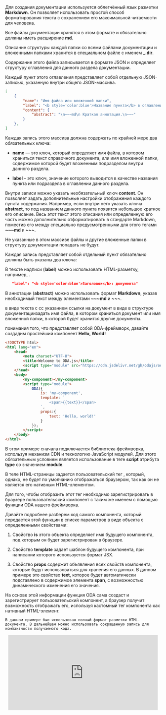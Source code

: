 Для создания документации используется облегчённый язык разметки **Markdown**. Он позволяет использовать простой способ форматирования текста с сохранением его максимальной читаемости для человека.

Все файлы документации хранятся в этом формате и обязательно должны иметь расширение **md**.

Описание структуры каждой папки со всеми файлами документации и вложенными папками хранится в специальном файле с именем **_.dir**.

Содержание этого файла записывается в формате JSON и определяет структуру оглавления для данного раздела документации.

Каждый пункт этого оглавления представляет собой отдельную JSON-записью, указанную внутри общего JSON-массива.

```json
[
    {
        "name": "Имя файла или вложенной папки",
        "label": "<b style='color:blue'>Название пункта</b> в оглавлении",
        "content": {
            "abstract": "\n~~~md\n Краткая аннотация.\n~~~"
        }
    },
]
```

Каждая запись этого массива должна содержать по крайней мере два обязательных ключа:

* **name** — это ключ, который определяет имя файла, в котором храниться текст справочного документа, или имя вложенной папки, содержимое которой будет вложенным подразделом внутри данного раздела.

* **label** – это ключ, значение которого выводится в качестве названия пункта или подраздела в оглавлении данного раздела.

Внутри записи можно указать необязательный ключ **content**. Он позволяет задать дополнительные настройки отображения каждого пункта содержания. Например, если внутри него указать ключа **abstract**, то под названием данного пункта появится небольшое краткое его описание. Весь этот текст этого описания или определенную его часть можно дополнительно отформатировать в стандарте Markdown, поместив его между специально предусмотренными для этого тегами **~~~md** и **~~~**.






Не указанные в этом массиве файлы и другие вложенные папки в структуру документации попадать не будут.



Каждая запись представляет собой отдельный пункт обязательно должны быть указаны два ключа:

В тексте надписи (**label**) можно использовать HTML-разметку, например, .

```json
   "label": "<b style='color:blue'>Заголовок</b>: документа"
```

В аннотации (**abstract**) можно использовать формат **Markdown**, указав необходимый текст между элементами **~~~md** и **~~~**.






в виде текста с сс указанием ссылки на документ в виде  в структуре документациизадать имя файла, в котором храниться документ или имя вложенной папки, в которой будет хранится другие документы.




понимания того, что представляет собой ODA-фреймворк, давайте создадим простейший компонент **Hello, World!**

```html run_line_edit
<!DOCTYPE html>
<html lang="en">
    <head>
        <meta charset="UTF-8">
        <title>Welcome to ODA.js</title>
        <script type="module" src="https://cdn.jsdelivr.net/gh/odajs/oda/oda.js"></script>
    </head>
    <body>
        <my-component></my-component>
        <script type="module">
            ODA({
                is: 'my-component',
                template: `
                    <span>{{text}}</span>
                `,
                props:{
                    text: 'Hello, world!'
                }
            });
        </script>
    </body>
</html>
```

В этом примере сначала подключается библиотека фреймворка, используя механизм CDN и технологию JavaScript модулей. Для этого обязательным условием является использование в теге **script** атрибута **type** со значением **module**.

В теле HTML-страницы задается пользовательский тег <my-component>, который, однако, не будет по умолчанию отображаться браузером, так как он не является его нативным HTML-элементом.

Для того, чтобы отобразить этот тег необходимо зарегистрировать в браузере пользовательский компонент с таким же именем с помощью функции ODA нашего фреймворка.

Давайте подробнее разберем код самого компонента, который передается этой функции в списке параметров в виде объекта с определенными свойствами:

1. Свойство **is** этого объекта определяет имя будущего компонента, под которым он будет зарегистрирован в браузере.

1. Свойство **template** задает шаблон будущего компонента, при написании которого используется формат JSX.

1. Свойство **props** содержит объявления всех свойств компонента, которые будут использоваться для хранения его данных. В данном примере это свойство **text**, которое будет автоматически подставлено в содержимое элемента **span**, с возможностью динамического изменения его значения.

На основе этой информации функция ODA сама создаст и зарегистрирует пользовательский компонент, а браузер получит возможность отображать его, используя кастомный тег компонента как нативный HTML-элемент.

```info_md
В данном примере был использован полный формат разметки HTML-документа. В дальнейшем можно использовать сокращенную запись для компактности получаемого кода.
```

<div style="position:relative;padding-bottom:48%; margin:10px">
    <iframe src="https://www.youtube.com/embed/GpyzBM5bKQ8?start=0" frameborder="0" allow="accelerometer; autoplay; encrypted-media; gyroscope; picture-in-picture" allowfullscreen
    style="position:absolute;width:100%;height:100%;"></iframe>
</div>
